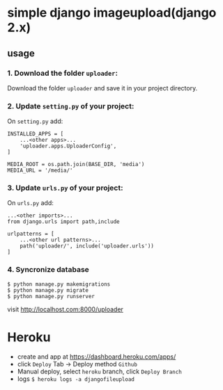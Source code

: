 # simple django imageupload(django 2.x)

## usage

### 1. Download the folder `uploader`:

Download the folder `uploader` and save it in your project directory.

### 2. Update `setting.py` of your project:

On `setting.py` add:

    INSTALLED_APPS = [
        ...<other apps>...
        'uploader.apps.UploaderConfig',
    ]

    MEDIA_ROOT = os.path.join(BASE_DIR, 'media')
    MEDIA_URL = '/media/'

### 3. Update `urls.py` of your project:

On `urls.py` add:   
    
    ...<other imports>...
    from django.urls import path,include
    
    urlpatterns = [
        ...<other url patterns>...
        path('uploader/', include('uploader.urls'))
    ]

### 4. Syncronize database

    $ python manage.py makemigrations
    $ python manage.py migrate
    $ python manage.py runserver

visit <http://localhost.com:8000/uploader>


# Heroku

+ create and app at https://dashboard.heroku.com/apps/
+ click `Deploy` Tab -> Deploy method `Github`
+ Manual deploy, select `heroku` branch, click `Deploy Branch`
+ logs `$ heroku logs -a djangofileupload` 